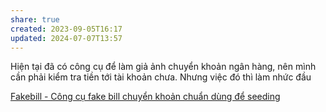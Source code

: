 ```yaml
---
share: true
created: 2023-09-05T16:17
updated: 2024-07-07T13:57
---
```

Hiện tại đã có công cụ để làm giả ảnh chuyển khoản ngân hàng, nên mình cần phải kiểm tra tiền tới tài khoản chưa. Nhưng việc đó thì làm nhức đầu

[Fakebill - Công cụ fake bill chuyển khoản chuẩn dùng để seeding](https://fakebillck.com/)